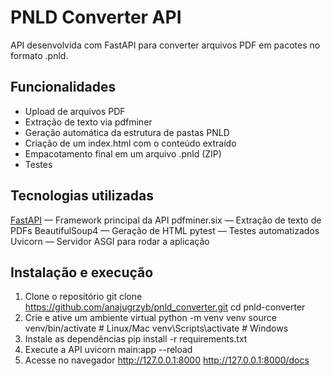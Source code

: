 # PNLD Converter API
API desenvolvida com FastAPI para converter arquivos PDF em pacotes no formato .pnld.

## Funcionalidades
- Upload de arquivos PDF
-  Extração de texto via pdfminer
-  Geração automática da estrutura de pastas PNLD
-  Criação de um index.html com o conteúdo extraído
-  Empacotamento final em um arquivo .pnld (ZIP)
-  Testes

## Tecnologias utilizadas
[FastAPI](https://fastapi.tiangolo.com/)
 — Framework principal da API
pdfminer.six
 — Extração de texto de PDFs
BeautifulSoup4
 — Geração de HTML
pytest
 — Testes automatizados
Uvicorn
 — Servidor ASGI para rodar a aplicação

## Instalação e execução
1. Clone o repositório
   git clone https://github.com/anajugrzyb/pnld_converter.git
   cd pnld-converter
2. Crie e ative um ambiente virtual
   python -m venv venv
   source venv/bin/activate  # Linux/Mac
   venv\Scripts\activate     # Windows
3. Instale as dependências
   pip install -r requirements.txt
4. Execute a API
   uvicorn main:app --reload
5. Acesse no navegador
   http://127.0.0.1:8000
   http://127.0.0.1:8000/docs
